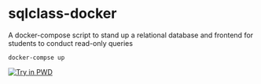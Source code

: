 # sqlclass-docker
A docker-compose script to stand up a relational database and frontend for students to conduct read-only queries


```
docker-compse up
```

[![Try in PWD](https://raw.githubusercontent.com/play-with-docker/stacks/master/assets/images/button.png)](https://labs.play-with-docker.com/?stack=https://raw.githubusercontent.com/vegasbrianc/prometheus/version-2/pwd-stack.yml)

